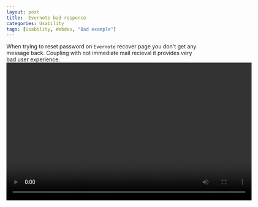 ```yaml
---
layout: post
title:  Evernote bad responce
categories: Usability
tags: [Usability, Webdev, "Bad example"]
---
```

When trying to reset password on `Evernote` recover page you don't get any message back. Coupling with not immediate mail recieval it provides very bad user experience.
<video width="640" height="360" controls>
  <source src="{{ site.baseurl }}/assets/Usability/Bad examples/evernote-usability.mp4" type="video/mp4">
  Your browser does not support the video tag.
</video>
